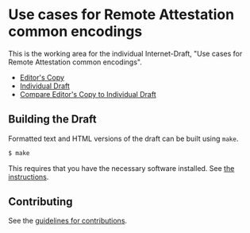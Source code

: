 # Use cases for Remote Attestation common encodings

This is the working area for the individual Internet-Draft, "Use cases for Remote Attestation common encodings".

* [Editor's Copy](https://ietf-rats-wg.github.io/ietf-rats-usecases/#go.draft-richardson-rats-usecases.html)
* [Individual Draft](https://tools.ietf.org/html/draft-richardson-rats-usecases)
* [Compare Editor's Copy to Individual Draft](https://ietf-rats-wg.github.io/ietf-rats-usecases/#go.draft-richardson-rats-usecases.diff)

## Building the Draft

Formatted text and HTML versions of the draft can be built using `make`.

```sh
$ make
```

This requires that you have the necessary software installed.  See
[the instructions](https://github.com/martinthomson/i-d-template/blob/master/doc/SETUP.md).


## Contributing

See the
[guidelines for contributions](https://github.com/ietf-rats-wg/ietf-rats-usecases/blob/master/CONTRIBUTING.md).
